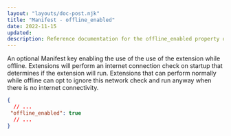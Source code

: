 ```yaml
---
layout: "layouts/doc-post.njk"
title: "Manifest - offline_enabled"
date: 2022-11-15
updated: 
description: Reference documentation for the offline_enabled property of manifest.json.
---
```


An optional Manifest key enabling the use of the use of the extension while offline. Extensions will perform an internet connection check on startup that determines if the extension will run. Extensions that can perform normally while offline can opt to ignore this network check and run anyway when there is no internet connectivity. 

```json
{
  // ...
 "offline_enabled": true
  // ...
}
```